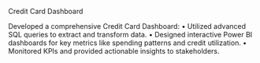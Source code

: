 Credit Card Dashboard 

Developed a comprehensive Credit Card Dashboard: 
• Utilized advanced SQL queries to extract and transform data. 
• Designed interactive Power BI dashboards for key metrics like spending patterns and credit 
utilization. 
• Monitored KPIs and provided actionable insights to stakeholders.
